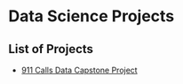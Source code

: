 # Data Science Projects

## List of Projects
- [911 Calls Data Capstone Project](https://github.com/roemvaar/data-science-projects/blob/master/911-calls-data-capstone-project.ipynb)
